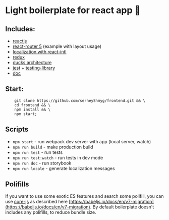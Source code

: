# Light boilerplate for react app 🤘

## Includes:

- [reactjs](https://reactjs.org/)
- [react-router 5](https://reacttraining.com/react-router/) (example with layout
  usage)
- [localization with react-intl](https://github.com/formatjs/react-intl)
- [redux](https://redux.js.org/)
- [ducks architecture](https://github.com/erikras/ducks-modular-redux)
- [jest](https://jestjs.io/) + [testing-library](https://testing-library.com/)
- [doc](https://storybook.js.org/)

## Start:

```shell
    git clone https://github.com/serheyShmyg/frontend.git && \
    cd frontend && \
    npm install && \
    npm start;
```

## Scripts

- `npm start` - run webpack dev server with app (local server, watch)
- `npm run build` - make production build
- `npm run test` - run tests
- `npm run test:watch` - run tests in dev mode
- `npm run doc` - run storybook
- `npm run locale` - generate localization messages

## Polifills

If you want to use some exotic ES features and search some polifill, you can use
[core-js](https://github.com/zloirock/core-js) as described here
[https://babeljs.io/docs/en/v7-migration](https://babeljs.io/docs/en/v7-migration).
By default boilerplate doesn't includes any polifills, to reduce bundle size.

